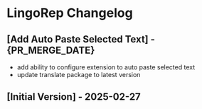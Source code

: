 # LingoRep Changelog

## [Add Auto Paste Selected Text] - {PR_MERGE_DATE}

- add ability to configure extension to auto paste selected text
- update translate package to latest version

## [Initial Version] - 2025-02-27

